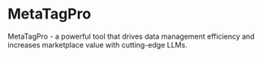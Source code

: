 # MetaTagPro
MetaTagPro - a powerful tool that drives data management efficiency and increases marketplace value with cutting-edge LLMs.
